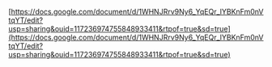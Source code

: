 [https://docs.google.com/document/d/1WHNJRrv9Ny6_YqEQr_lYBKnFm0nVtqYT/edit?usp=sharing&ouid=117236974755848933411&rtpof=true&sd=true](https://docs.google.com/document/d/1WHNJRrv9Ny6_YqEQr_lYBKnFm0nVtqYT/edit?usp=sharing&ouid=117236974755848933411&rtpof=true&sd=true)